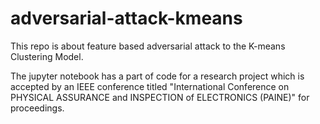 # adversarial-attack-kmeans
This repo is about feature based adversarial attack to the K-means Clustering Model.

The jupyter notebook has a part of code for a research project which is accepted by an IEEE conference titled "International Conference on PHYSICAL ASSURANCE and INSPECTION of ELECTRONICS (PAINE)" for proceedings.
